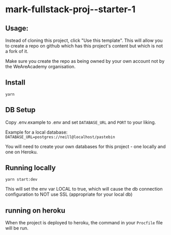 # mark-fullstack-proj--starter-1

## Usage:

Instead of cloning this project, click "Use this template". This will allow you to create a repo on github which has this project's content but which is not a fork of it.

Make sure you create the repo as being owned by your own account not by the WeAreAcademy organisation.

## Install

`yarn`

## DB Setup

Copy .env.example to .env and set `DATABASE_URL` and `PORT` to your liking.

Example for a local database: `DATABASE_URL=postgres://neill@localhost/pastebin`

You will need to create your own databases for this project - one locally and one on Heroku.

## Running locally

`yarn start:dev`

This will set the env var LOCAL to true, which will cause the db connection configuration to NOT use SSL (appropriate for your local db)

## running on heroku

When the project is deployed to heroku, the command in your `Procfile` file will be run.
